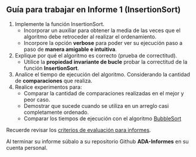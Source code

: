 ## Guía para trabajar en Informe 1 (InsertionSort)

1. Implemente la función InsertionSort.
    * Incorporar un auxiliar para obtener la media de las veces que el algoritmo debe retroceder al realizar el ordenamiento.  
    * Incorpore la opción **verbose** para poder ver su ejecución paso a paso de **manera amigable e intuitiva**.
2. Explique por qué el algoritmo es correcto (prueba de correctitud).  
    * Utilice la **propiedad invariante de bucle** probar la correctitud de la función **InsertionSort**.
3. Analice el tiempo de ejecución del algoritmo. Considerando la cantidad de **comparaciones** que realiza.
4. Realice experimentos para:  
    * Comparar la cantidad de comparaciones realizadas en el mejor y peor caso.
    * Demostrar que sucede cuando se utiliza en un arreglo casi completamente ordenado.
    * Comparar los tiempos de ejecución con el algoritmo [BubbleSort](https://github.com/rilianx/ADA/blob/main/Gu%C3%ADas%20para%20Informes/Ejemplo-Informe-BubbleSort.ipynb)

Recuerde revisar los [criterios de evaluación para informes](https://github.com/rilianx/ADA/blob/main/Gu%C3%ADas%20para%20Informes/CriteriosEvaluacion.md).

Al terminar su informe súbalo a su repositorio Github **ADA-Informes** en su cuenta personal.
